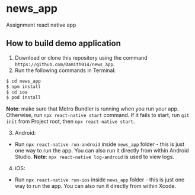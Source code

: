 # news_app
Assignment react native app 

## How to build demo application
1. Download or clone this repository using the command `https://github.com/Damith014/news_app`.
2. Run the following commands in Terminal:
```bash
$ cd news_app
$ npm install
$ cd ios
$ pod install
```

**Note**: make sure that Metro Bundler is running when you run your app. Otherwise, run `npx react-native start` command. If it fails to start, run `git init` from Project root, then `npx react-native start`.

3. Android:
  * Run `npx react-native run-android` inside `news_app` folder - this is just one way to run the app. You can also run it directly from within Android Studio. **Note**: `npx react-native log-android` is used to view logs.

4. iOS:
  * Run `npx react-native run-ios` inside `news_app` folder - this is just one way to run the app. You can also run it directly from within Xcode.
